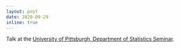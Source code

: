 ```yaml
---
layout: post
date: 2020-09-29
inline: true
---
```


Talk at the [University of Pittsburgh, Department of Statistics Seminar](https://www.stat.pitt.edu/seminars).
